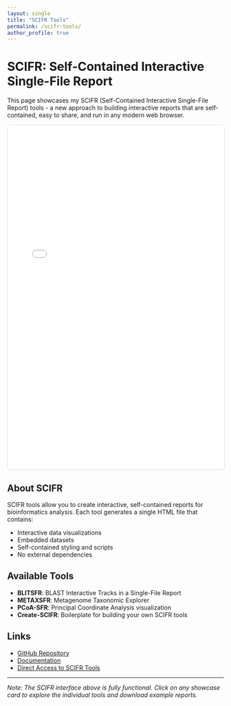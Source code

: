 ```yaml
---
layout: single
title: "SCIFR Tools"
permalink: /scifr-tools/
author_profile: true
---
```


# SCIFR: Self-Contained Interactive Single-File Report

This page showcases my SCIFR (Self-Contained Interactive Single-File Report) tools - a new approach to building interactive reports that are self-contained, easy to share, and run in any modern web browser.

<div style="width: 100%; height: 800px; border: 1px solid #ddd; border-radius: 8px; overflow: hidden;">
  <iframe src="/scifr/" width="100%" height="100%" style="border: none;" title="SCIFR Tools"></iframe>
</div>

## About SCIFR

SCIFR tools allow you to create interactive, self-contained reports for bioinformatics analysis. Each tool generates a single HTML file that contains:

- Interactive data visualizations
- Embedded datasets
- Self-contained styling and scripts
- No external dependencies

## Available Tools

- **BLITSFR**: BLAST Interactive Tracks in a Single-File Report
- **METAXSFR**: Metagenome Taxonomic Explorer 
- **PCoA-SFR**: Principal Coordinate Analysis visualization
- **Create-SCIFR**: Boilerplate for building your own SCIFR tools

## Links

- [GitHub Repository](https://github.com/nalarbp/scifr)
- [Documentation](https://github.com/nalarbp/scifr-flow)
- [Direct Access to SCIFR Tools](/scifr/)

---

*Note: The SCIFR interface above is fully functional. Click on any showcase card to explore the individual tools and download example reports.*